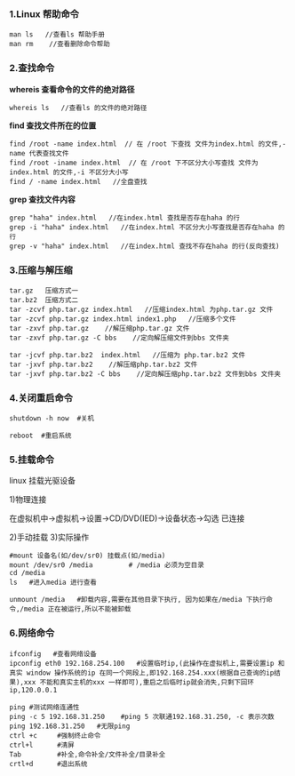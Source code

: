 ### 1.Linux 帮助命令

```shell
man ls   //查看ls 帮助手册
man rm    //查看删除命令帮助
```

### 2.查找命令

**whereis    查看命令的文件的绝对路径**

```shell
whereis ls   //查看ls 的文件的绝对路径
```

**find 查找文件所在的位置**

```shell
find /root -name index.html  // 在 /root 下查找 文件为index.html 的文件,-name 代表查找文件
find /root -iname index.html  // 在 /root 下不区分大小写查找 文件为index.html 的文件,-i 不区分大小写
find / -name index.html   //全盘查找
```

**grep 查找文件内容**

```shell
grep "haha" index.html   //在index.html 查找是否存在haha 的行
grep -i "haha" index.html   //在index.html 不区分大小写查找是否存在haha 的行
grep -v "haha" index.html   //在index.html 查找不存在haha 的行(反向查找)
```

### 3.压缩与解压缩

```shell
tar.gz   压缩方式一
tar.bz2  压缩方式二
tar -zcvf php.tar.gz index.html   //压缩index.html 为php.tar.gz 文件
tar -zcvf php.tar.gz index.html index1.php   //压缩多个文件
tar -zxvf php.tar.gz    //解压缩php.tar.gz 文件
tar -zxvf php.tar.gz -C bbs    //定向解压缩文件到bbs 文件夹
```

```shell
tar -jcvf php.tar.bz2  index.html   //压缩为 php.tar.bz2 文件
tar -jxvf php.tar.bz2    //解压缩php.tar.bz2 文件
tar -jxvf php.tar.bz2 -C bbs    //定向解压缩php.tar.bz2 文件到bbs 文件夹
```

### 4.关闭重启命令

```shell
shutdown -h now  #关机
```

```shell
reboot  #重启系统
```

### 5.挂载命令

linux 挂载光驱设备

1)物理连接   

在虚拟机中->虚拟机->设置->CD/DVD(IED)->设备状态->勾选 已连接

  2)手动挂载      3)实际操作

```shell
#mount 设备名(如/dev/sr0) 挂载点(如/media)
mount /dev/sr0 /media         # /media 必须为空目录
cd /media   
ls   #进入media 进行查看

unmount /media   #卸载内容,需要在其他目录下执行, 因为如果在/media 下执行命令,/media 正在被运行,所以不能被卸载
```

### 6.网络命令

```shell
ifconfig   #查看网络设备
ipconfig eth0 192.168.254.100   #设置临时ip,(此操作在虚拟机上,需要设置ip 和真实 window 操作系统的ip 在同一个网段上,即192.168.254.xxx(根据自己查询的ip结果),xxx 不能和真实主机的xxx 一样即可),重启之后临时ip就会消失,只剩下回环ip,120.0.0.1

ping #测试网络连通性
ping -c 5 192.168.31.250    #ping 5 次联通192.168.31.250, -c 表示次数
ping 192.168.31.250   #无限ping
ctrl +c 	#强制终止命令
ctrl+l 		#清屏
Tab  		#补全,命令补全/文件补全/目录补全
crtl+d 		#退出系统
```

